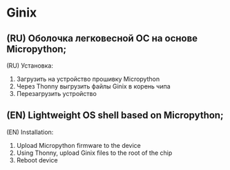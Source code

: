 # Ginix
(RU) Оболочка легковесной ОС на основе Micropython;
-
(RU) Установка:
1. Загрузить на устройство прошивку Micropython
2. Через Thonny выгрузить файлы Ginix в корень чипа
3. Перезагрузить устройство

(EN) Lightweight OS shell based on Micropython;
-
(EN) Installation:
1. Upload Micropython firmware to the device
2. Using Thonny, upload Ginix files to the root of the chip
3. Reboot device
